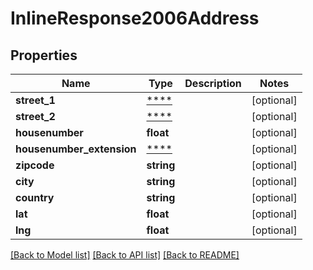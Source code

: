 # InlineResponse2006Address

## Properties
Name | Type | Description | Notes
------------ | ------------- | ------------- | -------------
**street_1** | [****](.md) |  | [optional] 
**street_2** | [****](.md) |  | [optional] 
**housenumber** | **float** |  | [optional] 
**housenumber_extension** | [****](.md) |  | [optional] 
**zipcode** | **string** |  | [optional] 
**city** | **string** |  | [optional] 
**country** | **string** |  | [optional] 
**lat** | **float** |  | [optional] 
**lng** | **float** |  | [optional] 

[[Back to Model list]](../../README.md#documentation-for-models) [[Back to API list]](../../README.md#documentation-for-api-endpoints) [[Back to README]](../../README.md)

